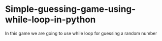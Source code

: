 # Simple-guessing-game-using-while-loop-in-python
In this game we are going to use while loop for guessing a random number
